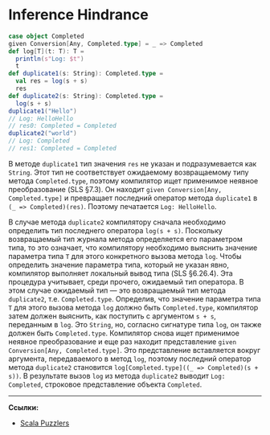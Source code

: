 # Inference Hindrance

```scala
case object Completed
given Conversion[Any, Completed.type] = _ => Completed
def log[T](t: T): T =
  println(s"Log: $t")
  t
def duplicate1(s: String): Completed.type =
  val res = log(s + s)
  res
def duplicate2(s: String): Completed.type =
  log(s + s)
duplicate1("Hello")
// Log: HelloHello
// res0: Completed = Completed
duplicate2("world")
// Log: Completed
// res1: Completed = Completed
```

В методе `duplicate1` тип значения `res` не указан и подразумевается как `String`. 
Этот тип не соответствует ожидаемому возвращаемому типу метода `Completed.type`, 
поэтому компилятор ищет применимое неявное преобразование (SLS §7.3). 
Он находит `given Conversion[Any, Completed.type]` 
и превращает последний оператор метода `duplicate1` в `(_ => Completed)(res)`. 
Поэтому печатается `Log: HelloHello`. 

В случае метода `duplicate2` компилятору сначала необходимо определить тип последнего оператора `log(s + s)`. 
Поскольку возвращаемый тип журнала метода определяется его параметром типа, 
то это означает, что компилятору необходимо выяснить значение параметра типа `T` 
для этого конкретного вызова метода `log`. 
Чтобы определить значение параметра типа, который не указан явно, 
компилятор выполняет локальный вывод типа (SLS §6.26.4). 
Эта процедура учитывает, среди прочего, ожидаемый тип оператора. 
В этом случае ожидаемый тип — это возвращаемый тип метода `duplicate2`, т.е. `Completed.type`. 
Определив, что значение параметра типа `T` для этого вызова метода `log` должно быть `Completed.type`, 
компилятор затем должен выяснить, как поступить с аргументом `s + s`, переданным в `log`. 
Это `String`, но, согласно сигнатуре типа `log`, он также должен быть `Completed.type`. 
Компилятор снова ищет применимое неявное преобразование 
и еще раз находит представление `given Conversion[Any, Completed.type]`. 
Это представление вставляется вокруг аргумента, передаваемого в метод `log`, 
поэтому последний оператор метода `duplicate2` становится `log[Completed.type]((_ => Completed)(s + s))`. 
В результате вызов `log` из метода `duplicate2` выводит `Log: Completed`, 
строковое представление объекта `Completed`.


---

**Ссылки:**
- [Scala Puzzlers](https://scalapuzzlers.com/index.html#pzzlr-066)
